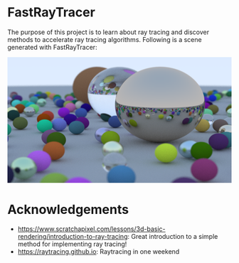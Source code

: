 # FastRayTracer
The purpose of this project is to learn about ray tracing and discover methods to accelerate ray tracing algorithms. Following is a scene generated with FastRayTracer:

![720p scene from the Raytracing in one weekend vol. 1 book](render.png)

# Acknowledgements
* https://www.scratchapixel.com/lessons/3d-basic-rendering/introduction-to-ray-tracing: Great introduction to a simple method for implementing ray tracing!
* https://raytracing.github.io: Raytracing in one weekend
